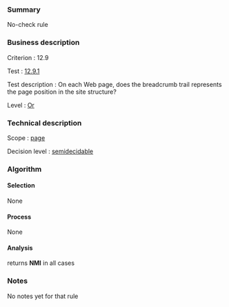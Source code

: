 ### Summary

No-check rule

### Business description

Criterion : 12.9

Test :
[12.9.1](http://www.accessiweb.org/index.php/accessiweb-22-english-version.html#test-12-9-1)

Test description : On each Web page, does the breadcrumb trail
represents the page position in the site structure?

Level : [Or](/en/category/rules-design/accessiweb-11/level/or)

### Technical description

Scope : [page](/en/category/rules-design/accessiweb-11/scope/page)

Decision level :
[semidecidable](/en/category/rules-design/accessiweb-11/decision-level/semidecidable)

### Algorithm

#### Selection

None

#### Process

None

#### Analysis

returns **NMI** in all cases

### Notes

No notes yet for that rule
